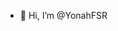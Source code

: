 - 👋 Hi, I’m @YonahFSR
<!---
YonahFSR/YonahFSR is a ✨ special ✨ repository because its `README.md` (this file) appears on your GitHub profile.
You can click the Preview link to take a look at your changes.
--->
